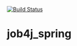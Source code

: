 [![Build Status](https://app.travis-ci.com/vadimstr102/job4j_spring.svg?branch=main)](https://app.travis-ci.com/vadimstr102/job4j_spring)

# job4j_spring

